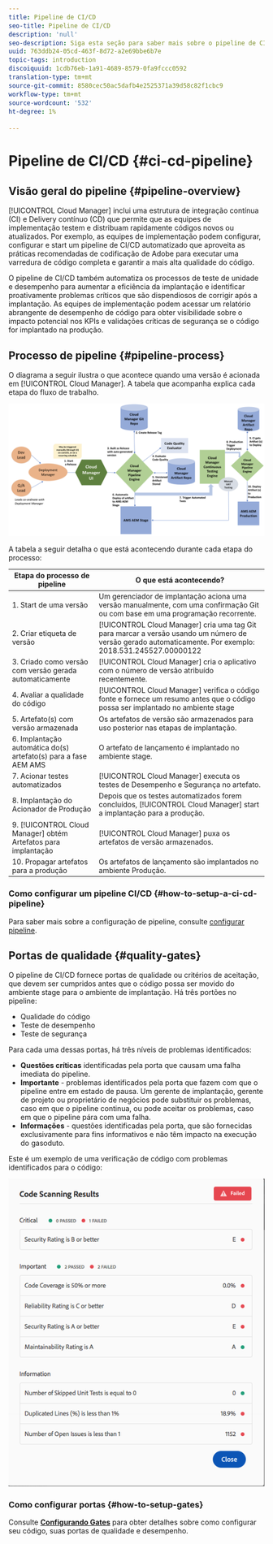```yaml
---
title: Pipeline de CI/CD
seo-title: Pipeline de CI/CD
description: 'null'
seo-description: Siga esta seção para saber mais sobre o pipeline de CI/CD, que lida com implantações para o palco e produção no Cloud Manager.
uuid: 763ddb24-05cd-463f-8d72-a2e69bbe6b7e
topic-tags: introduction
discoiquuid: 1cdb76eb-1a91-4689-8579-0fa9fccc0592
translation-type: tm+mt
source-git-commit: 8580cec50ac5dafb4e2525371a39d58c82f1cbc9
workflow-type: tm+mt
source-wordcount: '532'
ht-degree: 1%

---
```



# Pipeline de CI/CD {#ci-cd-pipeline}

## Visão geral do pipeline {#pipeline-overview}

[!UICONTROL Cloud Manager] inclui uma estrutura de integração contínua (CI) e Delivery contínuo (CD) que permite que as equipes de implementação testem e distribuam rapidamente códigos novos ou atualizados. Por exemplo, as equipes de implementação podem configurar, configurar e start um pipeline de CI/CD automatizado que aproveita as práticas recomendadas de codificação de Adobe para executar uma varredura de código completa e garantir a mais alta qualidade do código.

O pipeline de CI/CD também automatiza os processos de teste de unidade e desempenho para aumentar a eficiência da implantação e identificar proativamente problemas críticos que são dispendiosos de corrigir após a implantação. As equipes de implementação podem acessar um relatório abrangente de desempenho de código para obter visibilidade sobre o impacto potencial nos KPIs e validações críticas de segurança se o código for implantado na produção.

## Processo de pipeline {#pipeline-process}

O diagrama a seguir ilustra o que acontece quando uma versão é acionada em [!UICONTROL Cloud Manager]. A tabela que acompanha explica cada etapa do fluxo de trabalho.

![](assets/screen_shot_2018-05-30at82457pm.png)

A tabela a seguir detalha o que está acontecendo durante cada etapa do processo:

| Etapa do processo de pipeline | O que está acontecendo? |
|---|---|
| 1. Start de uma versão | Um gerenciador de implantação aciona uma versão manualmente, com uma confirmação Git ou com base em uma programação recorrente. |
| 2. Criar etiqueta de versão | [!UICONTROL Cloud Manager] cria uma tag Git para marcar a versão usando um número de versão gerado automaticamente. Por exemplo: 2018.531.245527.00000122 |
| 3. Criado como versão com versão gerada automaticamente | [!UICONTROL Cloud Manager] cria o aplicativo com o número de versão atribuído recentemente. |
| 4. Avaliar a qualidade do código | [!UICONTROL Cloud Manager] verifica o código fonte e fornece um resumo antes que o código possa ser implantado no ambiente stage |
| 5. Artefato(s) com versão armazenada | Os artefatos de versão são armazenados para uso posterior nas etapas de implantação. |
| 6. Implantação automática do(s) artefato(s) para a fase AEM AMS | O artefato de lançamento é implantado no ambiente stage. |
| 7. Acionar testes automatizados | [!UICONTROL Cloud Manager] executa os testes de Desempenho e Segurança no artefato. |
| 8. Implantação do Acionador de Produção | Depois que os testes automatizados forem concluídos, [!UICONTROL Cloud Manager] start a implantação para a produção. |
| 9. [!UICONTROL Cloud Manager] obtém Artefatos para implantação | [!UICONTROL Cloud Manager] puxa os artefatos de versão armazenados. |
| 10. Propagar artefatos para a produção | Os artefatos de lançamento são implantados no ambiente Produção. |

### Como configurar um pipeline CI/CD {#how-to-setup-a-ci-cd-pipeline}

Para saber mais sobre a configuração de pipeline, consulte [configurar pipeline](configuring-pipeline.md).

## Portas de qualidade {#quality-gates}

O pipeline de CI/CD fornece portas de qualidade ou critérios de aceitação, que devem ser cumpridos antes que o código possa ser movido do ambiente stage para o ambiente de implantação. Há três portões no pipeline:

* Qualidade do código
* Teste de desempenho
* Teste de segurança

Para cada uma dessas portas, há três níveis de problemas identificados:

* **Questões críticas**  identificadas pela porta que causam uma falha imediata do pipeline.
* **Importante**  - problemas identificados pela porta que fazem com que o pipeline entre em estado de pausa. Um gerente de implantação, gerente de projeto ou proprietário de negócios pode substituir os problemas, caso em que o pipeline continua, ou pode aceitar os problemas, caso em que o pipeline pára com uma falha.
* **Informações**  - questões identificadas pela porta, que são fornecidas exclusivamente para fins informativos e não têm impacto na execução do gasoduto.

Este é um exemplo de uma verificação de código com problemas identificados para o código:

![](assets/quality-gate-failed.png)

### Como configurar portas {#how-to-setup-gates}

Consulte **[Configurando Gates](configuring-pipeline.md)** para obter detalhes sobre como configurar seu código, suas portas de qualidade e desempenho.
